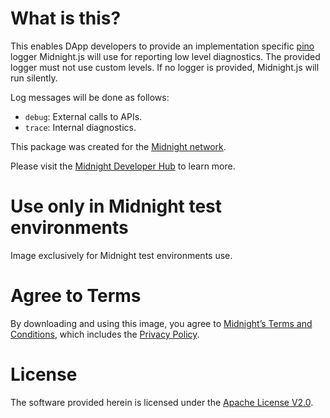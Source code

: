 # What is this?
This enables DApp developers to provide an implementation specific [pino](https://getpino.io/#/) logger Midnight.js will use for reporting low level diagnostics. The provided logger must not use custom levels. If no logger is provided, Midnight.js will run silently.

Log messages will be done as follows:
- `debug`: External calls to APIs.
- `trace`: Internal diagnostics.


This package was created for the [Midnight network](https://midnight.network).


Please visit the [Midnight Developer Hub](https://midnight.network/developer-hub) to learn more.

# Use only in Midnight test environments
Image exclusively for Midnight test environments use.  

# Agree to Terms
By downloading and using this image, you agree to [Midnight’s Terms and Conditions](https://midnight.network/static/terms.pdf), which includes the [Privacy Policy](https://midnight.network/static/privacy-policy.pdf).

# License
The software provided herein is licensed under the [Apache License V2.0](http://www.apache.org/licenses/LICENSE-2.0).
